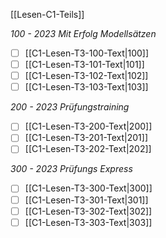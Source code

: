 [[Lesen-C1-Teils]]

*100 - 2023 Mit Erfolg Modellsätzen*
- [ ] [[C1-Lesen-T3-100-Text|100]]
- [ ] [[C1-Lesen-T3-101-Text|101]]
- [ ] [[C1-Lesen-T3-102-Text|102]]
- [ ] [[C1-Lesen-T3-103-Text|103]]

*200 - 2023 Prüfungstraining*
- [ ] [[C1-Lesen-T3-200-Text|200]]
- [ ] [[C1-Lesen-T3-201-Text|201]]
- [ ] [[C1-Lesen-T3-202-Text|202]]

*300 - 2023 Prüfungs Express*
- [ ] [[C1-Lesen-T3-300-Text|300]]
- [ ] [[C1-Lesen-T3-301-Text|301]]
- [ ] [[C1-Lesen-T3-302-Text|302]]
- [ ] [[C1-Lesen-T3-303-Text|303]]
